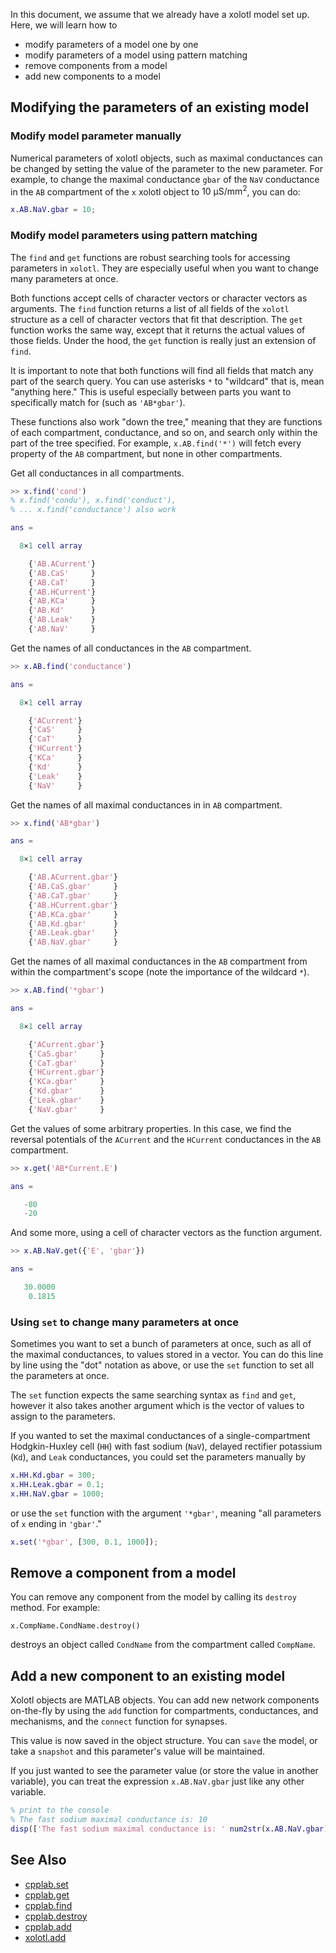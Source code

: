 In this document, we assume that we already
have a xolotl model set up. Here, we will learn how to

* modify parameters of a model one by one
* modify parameters of a model using pattern matching
* remove components from a model
* add new components to a model


## Modifying the parameters of an existing model

### Modify model parameter manually

Numerical parameters of xolotl objects, such as maximal
conductances can be changed by setting the value of
the parameter to the new parameter. For example, to
change the maximal conductance `gbar` of the `NaV`
conductance in the `AB` compartment of the `x` xolotl
object to $10~\mathrm{\mu S / mm^2}$, you can do:

```matlab
x.AB.NaV.gbar = 10;
```

### Modify model parameters using pattern matching


The `find` and `get` functions are robust searching tools for accessing parameters in `xolotl`. They are especially useful when you want to change many parameters at once.

Both functions accept cells of character vectors or character vectors as arguments. The `find` function returns a list of all fields of the `xolotl` structure as a cell of character vectors that fit that description. The `get` function works the same way, except that it returns the actual values of those fields. Under the hood, the `get` function is really just an extension of `find`.

It is important to note that both functions will find all fields that match any part of the search query. You can use asterisks `*` to "wildcard" that is, mean "anything here." This is useful especially between parts you want to specifically match for (such as `'AB*gbar'`).

These functions also work "down the tree," meaning that they are functions of each compartment, conductance, and so on, and search only within the part of the tree specified. For example, `x.AB.find('*')` will fetch every property of the `AB` compartment, but none in other compartments.

Get all conductances in all compartments.
```matlab
>> x.find('cond') 
% x.find('condu'), x.find('conduct'), 
% ... x.find('conductance') also work 

ans =

  8×1 cell array

    {'AB.ACurrent'}
    {'AB.CaS'     }
    {'AB.CaT'     }
    {'AB.HCurrent'}
    {'AB.KCa'     }
    {'AB.Kd'      }
    {'AB.Leak'    }
    {'AB.NaV'     }
```

Get the names of all conductances in the `AB` compartment.

```matlab
>> x.AB.find('conductance')

ans =

  8×1 cell array

    {'ACurrent'}
    {'CaS'     }
    {'CaT'     }
    {'HCurrent'}
    {'KCa'     }
    {'Kd'      }
    {'Leak'    }
    {'NaV'     }
```

Get the names of all maximal conductances in in `AB` compartment.

```matlab
>> x.find('AB*gbar')

ans =

  8×1 cell array

    {'AB.ACurrent.gbar'}
    {'AB.CaS.gbar'     }
    {'AB.CaT.gbar'     }
    {'AB.HCurrent.gbar'}
    {'AB.KCa.gbar'     }
    {'AB.Kd.gbar'      }
    {'AB.Leak.gbar'    }
    {'AB.NaV.gbar'     }
```

Get the names of all maximal conductances in the `AB` compartment from within the compartment's scope (note the importance of the wildcard `*`).

```matlab
>> x.AB.find('*gbar')

ans =

  8×1 cell array

    {'ACurrent.gbar'}
    {'CaS.gbar'     }
    {'CaT.gbar'     }
    {'HCurrent.gbar'}
    {'KCa.gbar'     }
    {'Kd.gbar'      }
    {'Leak.gbar'    }
    {'NaV.gbar'     }
```

Get the values of some arbitrary properties. In this case, we find the reversal
potentials of the `ACurrent` and the `HCurrent` conductances in the `AB` compartment.

```matlab
>> x.get('AB*Current.E')

ans =

   -80
   -20
```

And some more, using a cell of character vectors as the function argument.

```matlab
>> x.AB.NaV.get({'E', 'gbar'})

ans =

   30.0000
    0.1815
```

### Using `set` to change many parameters at once
Sometimes you want to set a bunch of parameters at once, such as all of the maximal
conductances, to values stored in a vector. You can do this line by line using
the "dot" notation as above, or use the `set` function to set all the parameters
at once.

The `set` function expects the same searching syntax as `find` and `get`, however
it also takes another argument which is the vector of values to assign to the
parameters.

If you wanted to set the maximal conductances of a single-compartment Hodgkin-Huxley
cell (`HH`) with fast sodium (`NaV`), delayed rectifier potassium (`Kd`), and `Leak`
conductances, you could set the parameters manually by

```matlab
x.HH.Kd.gbar = 300;
x.HH.Leak.gbar = 0.1;
x.HH.NaV.gbar = 1000;
```

or use the `set` function with the argument `'*gbar'`, meaning "all parameters of `x` ending
in `'gbar'`."

```matlab
x.set('*gbar', [300, 0.1, 1000]);
```


## Remove a component from a model

You can remove any component from the model by calling its `destroy` method. For example:

```
x.CompName.CondName.destroy()
```

destroys an object called `CondName` from the compartment called `CompName`.

## Add a new component to an existing model

Xolotl objects are MATLAB objects. You can add new network components on-the-fly
by using the `add` function for compartments, conductances, and mechanisms, and
the `connect` function for synapses.



This value is now saved in the object structure. You can `save` the model, or
take a `snapshot` and this parameter's value will be maintained.

If you just wanted to see the parameter value (or store the value in another variable),
you can treat the expression `x.AB.NaV.gbar` just like any other variable.

```matlab
% print to the console
% The fast sodium maximal conductance is: 10
disp(['The fast sodium maximal conductance is: ' num2str(x.AB.NaV.gbar)])
```


## See Also

* [cpplab.set](https://xolotl.readthedocs.io/en/master/reference/cpplab-methods/#set)
* [cpplab.get](https://xolotl.readthedocs.io/en/master/reference/cpplab-methods/#get)
* [cpplab.find](https://xolotl.readthedocs.io/en/master/reference/cpplab-methods/#find)
* [cpplab.destroy](https://xolotl.readthedocs.io/en/master/reference/cpplab-methods/#destroy)
* [cpplab.add](https://xolotl.readthedocs.io/en/master/reference/cpplab-methods/#add)
* [xolotl.add](https://xolotl.readthedocs.io/en/master/reference/xolotl-methods/#add)